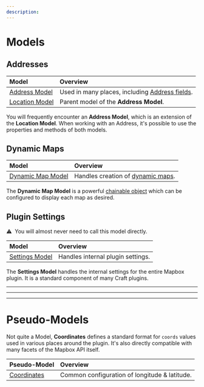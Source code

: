 ```yaml
---
description:
---
```


# Models

## Addresses

| Model                                     | Overview
|:------------------------------------------|:---------
| [Address Model](/models/address-model/)   | Used in many places, including [Address fields](/address-field/).
| [Location Model](/models/location-model/) | Parent model of the **Address Model**.

You will frequently encounter an **Address Model**, which is an extension of the **Location Model**. When working with an Address, it's possible to use the properties and methods of both models.

## Dynamic Maps

| Model                                           | Overview
|:------------------------------------------------|:---------
| [Dynamic Map Model](/models/dynamic-map-model/) | Handles creation of [dynamic maps](/dynamic-maps/).

The **Dynamic Map Model** is a powerful [chainable object](/dynamic-maps/chaining/) which can be configured to display each map as desired.

## Plugin Settings

<div class="custom-block warning">
    <p>⚠️&nbsp; You will almost never need to call this model directly.</p>
</div>

| Model                                     | Overview
|:------------------------------------------|:---------
| [Settings Model](/models/settings-model/) | Handles internal plugin settings.

The **Settings Model** handles the internal settings for the entire Mapbox plugin. It is a standard component of many Craft plugins.

---
---
---

# Pseudo-Models

Not quite a Model, **Coordinates** defines a standard format for `coords` values used in various places around the plugin. It's also directly compatible with many facets of the Mapbox API itself.

| Pseudo-Model                        | Overview
|:------------------------------------|:---------
| [Coordinates](/models/coordinates/) | Common configuration of longitude & latitude.
